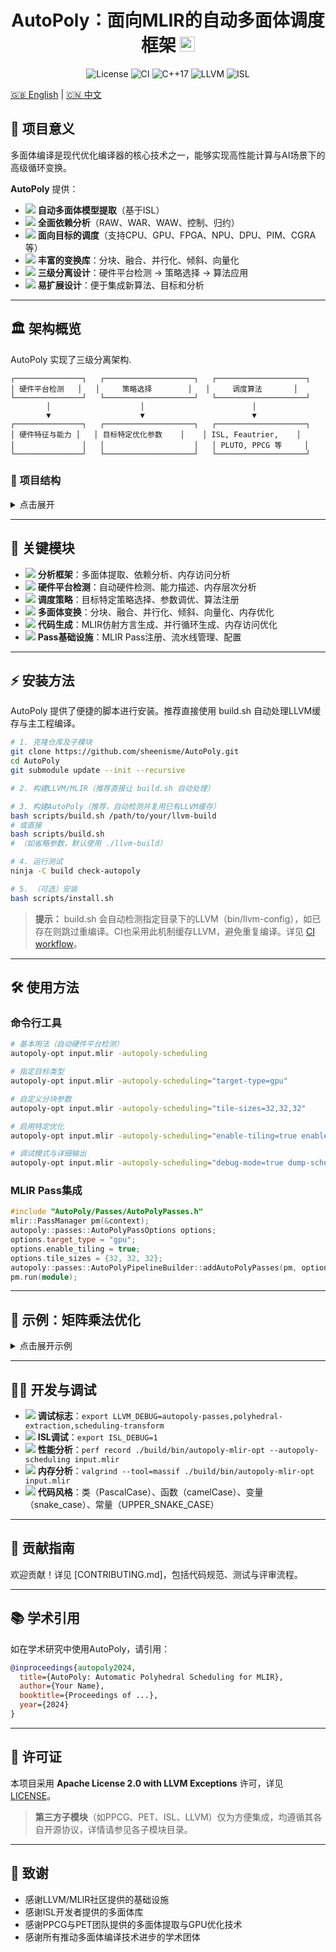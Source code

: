 
<h1 align="center">AutoPoly：面向MLIR的自动多面体调度框架 <img src="https://img.shields.io/badge/MLIR-Polyhedral-blue?logo=llvm&logoColor=white" alt="MLIR" height="24"/></h1>

<p align="center">
  <img src="https://img.shields.io/github/license/sheenisme/AutoPoly?style=flat-square" alt="License"/>
  <img src="https://img.shields.io/github/workflow/status/sheenisme/AutoPoly/CI?label=CI&logo=github" alt="CI"/>
  <img src="https://img.shields.io/badge/C++-17-blue?logo=c%2B%2B" alt="C++17"/>
  <img src="https://img.shields.io/badge/LLVM-18%2B-blueviolet?logo=llvm" alt="LLVM"/>
  <img src="https://img.shields.io/badge/ISL-supported-success?logo=gnu" alt="ISL"/>
</p>

[🇬🇧 English](README.md) | [🇨🇳 中文](README-zh.md)

## 🚀 项目意义

多面体编译是现代优化编译器的核心技术之一，能够实现高性能计算与AI场景下的高级循环变换。

**AutoPoly** 提供：

- <img src="https://img.icons8.com/ios-filled/20/000000/parse-from-clipboard.png"/> **自动多面体模型提取**（基于ISL）
- <img src="https://img.icons8.com/ios-filled/20/000000/graph.png"/> **全面依赖分析**（RAW、WAR、WAW、控制、归约）
- <img src="https://img.icons8.com/ios-filled/20/000000/chip.png"/> **面向目标的调度**（支持CPU、GPU、FPGA、NPU、DPU、PIM、CGRA等）
- <img src="https://img.icons8.com/ios-filled/20/000000/merge-git.png"/> **丰富的变换库**：分块、融合、并行化、倾斜、向量化
- <img src="https://img.icons8.com/ios-filled/20/000000/flow-chart.png"/> **三级分离设计**：硬件平台检测 → 策略选择 → 算法应用
- <img src="https://img.icons8.com/ios-filled/20/000000/plus-math.png"/> **易扩展设计**：便于集成新算法、目标和分析

---

## 🏛️ 架构概览

AutoPoly 实现了三级分离架构.

```
┌───────────────┐   ┌────────────────────┐   ┌────────────────────┐
│ 硬件平台检测   │   │     策略选择        │   │     调度算法       │
└───────────────┘   └────────────────────┘   └────────────────────┘
        │                    │                        │
        ▼                    ▼                        ▼
┌───────────────┐   ┌────────────────────┐   ┌────────────────────┐
│ 硬件特征与能力 │   │ 目标特定优化参数    │    │ ISL, Feautrier,    │
│               │   │                    │   │ PLUTO, PPCG 等     │
└───────────────┘   └────────────────────┘   └────────────────────┘
```

### 📁 项目结构

<details>
<summary>点击展开</summary>

```
AutoPoly/
├── include/AutoPoly/          # C++头文件（模块化）
│   ├── Analysis/              # 多面体提取与依赖分析
│   ├── CodeGen/               # 调度到MLIR代码生成
│   ├── Passes/                # MLIR Pass基础设施
│   ├── Scheduling/            # 调度策略与算法
│   ├── Target/                # 硬件平台检测与特征描述
│   └── Transform/             # 多面体变换
├── lib/                       # C++实现
│   ├── ppcg_wrapper/          # C代码优化器（PPCG集成）
│   ├── Analysis/              # 分析实现
│   ├── CodeGen/               # 代码生成实现
│   ├── Passes/                # Pass实现
│   ├── Scheduling/            # 调度实现
│   ├── Target/                # 硬件平台检测实现
│   └── Transform/             # 变换实现
├── tools/                     # 命令行工具
│   ├── autopoly-mlir-opt.cpp  # 主MLIR优化器
│   └── autopoly-c-opt.cpp     # C代码优化器
├── scripts/                   # 构建与安装脚本
├── test/                      # 测试文件
├── unittests/                 # 单元测试
├── third_party/               # 第三方依赖（LLVM, ISL, PPCG, PET）
├── README.md                  # 英文文档
├── README-zh.md               # 中文文档
└── LICENSE                    # 许可证
```
</details>

---

## 🧩 关键模块

- <img src="https://img.icons8.com/ios-filled/20/000000/inspection.png"/> **分析框架**：多面体提取、依赖分析、内存访问分析
- <img src="https://img.icons8.com/ios-filled/20/000000/search--v1.png"/> **硬件平台检测**：自动硬件检测、能力描述、内存层次分析
- <img src="https://img.icons8.com/ios-filled/20/000000/strategy-board.png"/> **调度策略**：目标特定策略选择、参数调优、算法注册
- <img src="https://img.icons8.com/ios-filled/20/000000/synchronize.png"/> **多面体变换**：分块、融合、并行化、倾斜、向量化、内存优化
- <img src="https://img.icons8.com/ios-filled/20/000000/code.png"/> **代码生成**：MLIR仿射方言生成、并行循环生成、内存访问优化
- <img src="https://img.icons8.com/ios-filled/20/000000/flow-chart.png"/> **Pass基础设施**：MLIR Pass注册、流水线管理、配置

---

## ⚡ 安装方法

AutoPoly 提供了便捷的脚本进行安装。推荐直接使用 build.sh 自动处理LLVM缓存与主工程编译。

```bash
# 1. 克隆仓库及子模块
git clone https://github.com/sheenisme/AutoPoly.git
cd AutoPoly
git submodule update --init --recursive

# 2. 构建LLVM/MLIR（推荐直接让 build.sh 自动处理）

# 3. 构建AutoPoly（推荐，自动检测并复用已有LLVM缓存）
bash scripts/build.sh /path/to/your/llvm-build
# 或直接
bash scripts/build.sh
# （如省略参数，默认使用 ./llvm-build）

# 4. 运行测试
ninja -C build check-autopoly

# 5. （可选）安装
bash scripts/install.sh
```

> **提示：** build.sh 会自动检测指定目录下的LLVM（bin/llvm-config），如已存在则跳过重编译。CI也采用此机制缓存LLVM，避免重复编译。详见 [CI workflow](.github/workflows/ci.yml)。

---

## 🛠️ 使用方法

### 命令行工具
```bash
# 基本用法（自动硬件平台检测）
autopoly-opt input.mlir -autopoly-scheduling

# 指定目标类型
autopoly-opt input.mlir -autopoly-scheduling="target-type=gpu"

# 自定义分块参数
autopoly-opt input.mlir -autopoly-scheduling="tile-sizes=32,32,32"

# 启用特定优化
autopoly-opt input.mlir -autopoly-scheduling="enable-tiling=true enable-fusion=true"

# 调试模式与详细输出
autopoly-opt input.mlir -autopoly-scheduling="debug-mode=true dump-schedules=true"
```

### MLIR Pass集成
```cpp
#include "AutoPoly/Passes/AutoPolyPasses.h"
mlir::PassManager pm(&context);
autopoly::passes::AutoPolyPassOptions options;
options.target_type = "gpu";
options.enable_tiling = true;
options.tile_sizes = {32, 32, 32};
autopoly::passes::AutoPolyPipelineBuilder::addAutoPolyPasses(pm, options);
pm.run(module);
```

---

## 🧪 示例：矩阵乘法优化

<details>
<summary>点击展开示例</summary>

**输入MLIR**：
```mlir
func.func @matmul(%A: memref<1024x1024xf32>, %B: memref<1024x1024xf32>, %C: memref<1024x1024xf32>) {
  affine.for %i = 0 to 1024 {
    affine.for %j = 0 to 1024 {
      affine.for %k = 0 to 1024 {
        %a = affine.load %A[%i, %k] : memref<1024x1024xf32>
        %b = affine.load %B[%k, %j] : memref<1024x1024xf32>
        %c = affine.load %C[%i, %j] : memref<1024x1024xf32>
        %prod = arith.mulf %a, %b : f32
        %sum = arith.addf %c, %prod : f32
        affine.store %sum, %C[%i, %j] : memref<1024x1024xf32>
      }
    }
  }
  return
}
```

**优化输出**：
```mlir
func.func @matmul(%A: memref<1024x1024xf32>, %B: memref<1024x1024xf32>, %C: memref<1024x1024xf32>) {
  affine.parallel (%ii) = (0) to (1024) step (32) {
    affine.parallel (%jj) = (0) to (1024) step (32) {
      affine.for %kk = 0 to 1024 step 32 {
        affine.parallel (%i) = (%ii) to (min(1024, %ii + 32)) {
          affine.parallel (%j) = (%jj) to (min(1024, %jj + 32)) {
            affine.for %k = %kk to min(1024, %kk + 32) {
              // 优化后的计算
            }
          }
        }
      }
    }
  }
  return
}
```
</details>

---

## 🧑‍💻 开发与调试

- <img src="https://img.icons8.com/ios-filled/20/000000/bug.png"/> **调试标志**：`export LLVM_DEBUG=autopoly-passes,polyhedral-extraction,scheduling-transform`
- <img src="https://img.icons8.com/ios-filled/20/000000/console.png"/> **ISL调试**：`export ISL_DEBUG=1`
- <img src="https://img.icons8.com/ios-filled/20/000000/speed.png"/> **性能分析**：`perf record ./build/bin/autopoly-mlir-opt --autopoly-scheduling input.mlir`
- <img src="https://img.icons8.com/ios-filled/20/000000/memory-slot.png"/> **内存分析**：`valgrind --tool=massif ./build/bin/autopoly-mlir-opt input.mlir`
- <img src="https://img.icons8.com/ios-filled/20/000000/code-file.png"/> **代码风格**：类（PascalCase）、函数（camelCase）、变量（snake_case）、常量（UPPER_SNAKE_CASE）

---

## 🤝 贡献指南

欢迎贡献！详见 [CONTRIBUTING.md]，包括代码规范、测试与评审流程。

---

## 📚 学术引用

如在学术研究中使用AutoPoly，请引用：

```bibtex
@inproceedings{autopoly2024,
  title={AutoPoly: Automatic Polyhedral Scheduling for MLIR},
  author={Your Name},
  booktitle={Proceedings of ...},
  year={2024}
}
```

---

## 📝 许可证

本项目采用 **Apache License 2.0 with LLVM Exceptions** 许可，详见 [LICENSE](LICENSE)。

> **第三方子模块**（如PPCG、PET、ISL、LLVM）仅为方便集成，均遵循其各自开源协议，详情请参见各子模块目录。

---

## 🙏 致谢

- 感谢LLVM/MLIR社区提供的基础设施
- 感谢ISL开发者提供的多面体库
- 感谢PPCG与PET团队提供的多面体提取与GPU优化技术
- 感谢所有推动多面体编译技术进步的学术团体


